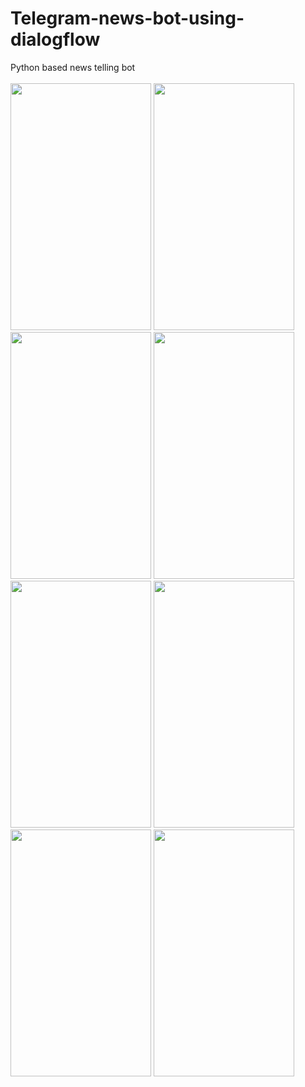 # Telegram-news-bot-using-dialogflow
Python based news telling bot
<br><br>
<img src="https://github.com/HarshMathur86/Telegram-news-bot-using-dialogflow/blob/main/photo_2021-04-08_12-20-55.jpg" width="225" height="395"/>
<img src="https://github.com/HarshMathur86/Telegram-news-bot-using-dialogflow/blob/main/photo_2021-04-08_12-20-52.jpg" width="225" height="395"/>
<img src="https://github.com/HarshMathur86/Telegram-news-bot-using-dialogflow/blob/main/photo_2021-04-08_12-20-34.jpg" width="225" height="395"/>
<img src="https://github.com/HarshMathur86/Telegram-news-bot-using-dialogflow/blob/main/photo_2021-04-08_12-20-49.jpg" width="225" height="395"/>
<img src="https://github.com/HarshMathur86/Telegram-news-bot-using-dialogflow/blob/main/photo_2021-04-08_12-19-49.jpg" width="225" height="395"/>
<img src="https://github.com/HarshMathur86/Telegram-news-bot-using-dialogflow/blob/main/photo_2021-04-08_12-20-37.jpg" width="225" height="395"/>
<img src="https://github.com/HarshMathur86/Telegram-news-bot-using-dialogflow/blob/main/photo_2021-04-08_12-20-42.jpg" width="225" height="395"/>
<img src="https://github.com/HarshMathur86/Telegram-news-bot-using-dialogflow/blob/main/photo_2021-04-08_12-20-45.jpg" width="225" height="395"/>





